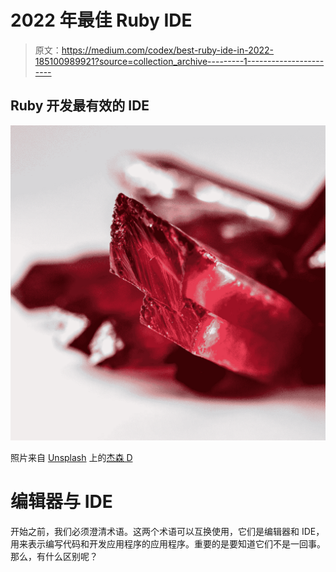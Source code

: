 # 2022 年最佳 Ruby IDE

> 原文：<https://medium.com/codex/best-ruby-ide-in-2022-185100989921?source=collection_archive---------1----------------------->

## Ruby 开发最有效的 IDE

![](img/9c8b46a77d94c711ceaa6930b2bbd2bf.png)

照片来自 [Unsplash](https://unsplash.com/s/photos/ruby) 上的[杰森 D](https://unsplash.com/@jasondeblooisphotography)

# 编辑器与 IDE

开始之前，我们必须澄清术语。这两个术语可以互换使用，它们是编辑器和 IDE，用来表示编写代码和开发应用程序的应用程序。重要的是要知道它们不是一回事。那么，有什么区别呢？